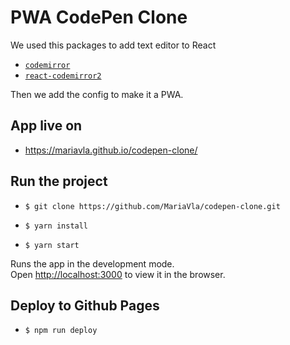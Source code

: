 # PWA CodePen Clone

We used this packages to add text editor to React

* [`codemirror`](https://github.com/codemirror/CodeMirror)
* [`react-codemirror2`](https://www.npmjs.com/package/react-codemirror2)

Then we add the config to make it a PWA.

## App live on

* https://mariavla.github.io/codepen-clone/

## Run the project

* `$ git clone https://github.com/MariaVla/codepen-clone.git`

* `$ yarn install`

* `$ yarn start`

Runs the app in the development mode.<br />
Open [http://localhost:3000](http://localhost:3000) to view it in the browser.

## Deploy to Github Pages

* `$ npm run deploy`
